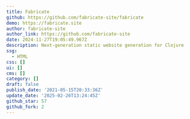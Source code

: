 ```yaml
---
title: Fabricate
github: https://github.com/fabricate-site/fabricate
demo: https://fabricate.site
author: fabricate-site
author_link: https://github.com/fabricate-site
date: 2024-11-27T19:05:49.967Z
description: Next-generation static website generation for Clojure
ssg:
  - HTML
css: []
ui: []
cms: []
category: []
draft: false
publish_date: '2021-05-15T20:33:36Z'
update_date: '2025-02-26T13:24:45Z'
github_star: 57
github_fork: 2
---
```


